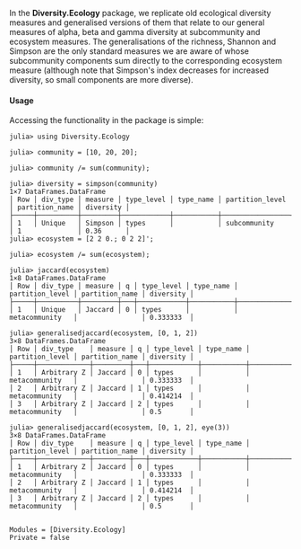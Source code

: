 In the **Diversity.Ecology** package, we replicate old ecological
diversity measures and generalised versions of them that relate to our
general measures of alpha, beta and gamma diversity at subcommunity
and ecosystem measures. The generalisations of the richness, Shannon
and Simpson are the only standard measures we are aware of whose
subcommunity components sum directly to the corresponding ecosystem
measure (although note that Simpson's index decreases for increased
diversity, so small components are more diverse).

#### Usage

Accessing the functionality in the package is simple:

```jldoctest
julia> using Diversity.Ecology

julia> community = [10, 20, 20];

julia> community /= sum(community);

julia> diversity = simpson(community)
1×7 DataFrames.DataFrame
│ Row │ div_type │ measure │ type_level │ type_name │ partition_level │ partition_name │ diversity │
├─────┼──────────┼─────────┼────────────┼───────────┼─────────────────┼────────────────┼───────────┤
│ 1   │ Unique   │ Simpson │ types      │           │ subcommunity    │ 1              │ 0.36      │
julia> ecosystem = [2 2 0.; 0 2 2]';

julia> ecosystem /= sum(ecosystem);

julia> jaccard(ecosystem)
1×8 DataFrames.DataFrame
│ Row │ div_type │ measure │ q │ type_level │ type_name │ partition_level │ partition_name │ diversity │
├─────┼──────────┼─────────┼───┼────────────┼───────────┼─────────────────┼────────────────┼───────────┤
│ 1   │ Unique   │ Jaccard │ 0 │ types      │           │ metacommunity   │                │ 0.333333  │

julia> generalisedjaccard(ecosystem, [0, 1, 2])
3×8 DataFrames.DataFrame
│ Row │ div_type    │ measure │ q │ type_level │ type_name │ partition_level │ partition_name │ diversity │
├─────┼─────────────┼─────────┼───┼────────────┼───────────┼─────────────────┼────────────────┼───────────┤
│ 1   │ Arbitrary Z │ Jaccard │ 0 │ types      │           │ metacommunity   │                │ 0.333333  │
│ 2   │ Arbitrary Z │ Jaccard │ 1 │ types      │           │ metacommunity   │                │ 0.414214  │
│ 3   │ Arbitrary Z │ Jaccard │ 2 │ types      │           │ metacommunity   │                │ 0.5       │

julia> generalisedjaccard(ecosystem, [0, 1, 2], eye(3))
3×8 DataFrames.DataFrame
│ Row │ div_type    │ measure │ q │ type_level │ type_name │ partition_level │ partition_name │ diversity │
├─────┼─────────────┼─────────┼───┼────────────┼───────────┼─────────────────┼────────────────┼───────────┤
│ 1   │ Arbitrary Z │ Jaccard │ 0 │ types      │           │ metacommunity   │                │ 0.333333  │
│ 2   │ Arbitrary Z │ Jaccard │ 1 │ types      │           │ metacommunity   │                │ 0.414214  │
│ 3   │ Arbitrary Z │ Jaccard │ 2 │ types      │           │ metacommunity   │                │ 0.5       │
```

```@contents
```

```@autodocs
Modules = [Diversity.Ecology]
Private = false
```

```@index
```

